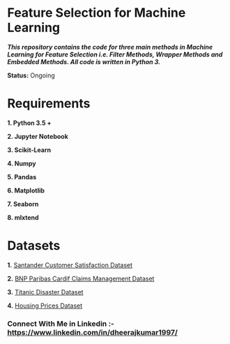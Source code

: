 # Feature Selection for Machine Learning

***This repository contains the code for three main methods in Machine Learning for Feature Selection i.e. Filter Methods, Wrapper Methods and Embedded Methods. All code is written in Python 3.***

**Status:** Ongoing

# Requirements

**1. Python 3.5 +**

**2. Jupyter Notebook**

**3. Scikit-Learn**

**4. Numpy**

**5. Pandas**

**6. Matplotlib**

**7. Seaborn**

**8. mlxtend**

# Datasets

**1.** [Santander Customer Satisfaction Dataset](https://www.kaggle.com/c/santander-customer-satisfaction)

**2.** [BNP Paribas Cardif Claims Management Dataset](https://www.kaggle.com/c/bnp-paribas-cardif-claims-management)

**3.** [Titanic Disaster Dataset](https://www.kaggle.com/c/titanic/data)

**4.** [Housing Prices Dataset](https://www.kaggle.com/c/house-prices-advanced-regression-techniques)



### **Connect With Me in Linkedin** :- https://www.linkedin.com/in/dheerajkumar1997/
